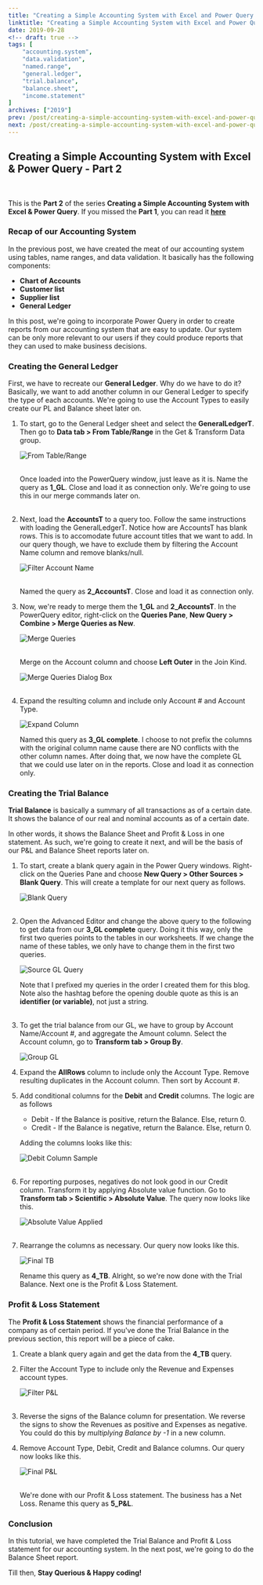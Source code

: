 ```yaml
---
title: "Creating a Simple Accounting System with Excel and Power Query - Part 2"
linktitle: "Creating a Simple Accounting System with Excel and Power Query - Part 2"
date: 2019-09-28
<!-- draft: true -->
tags: [
    "accounting.system",
    "data.validation",
    "named.range",
    "general.ledger",
    "trial.balance",
    "balance.sheet",
    "income.statement"
]
archives: ["2019"]
prev: /post/creating-a-simple-accounting-system-with-excel-and-power-query-p1/
next: /post/creating-a-simple-accounting-system-with-excel-and-power-query-p3/
---
```


## Creating a Simple Accounting System with Excel & Power Query - Part 2
<br>

This is the **Part 2** of the series **Creating a Simple Accounting System with Excel & Power Query**.
If you missed the **Part 1**, you can read it **[here](../creating-a-simple-accounting-system-with-excel-and-power-query-p1/)**


### Recap of our Accounting System
In the previous post, we have created the meat of our accounting system using tables, name ranges, and data validation. It basically has the following components:

* **Chart of Accounts**
* **Customer list**
* **Supplier list**
* **General Ledger**

In this post, we're going to incorporate Power Query in order to create reports from our accounting system that are easy to update. Our system can be only more relevant to our users if they could produce reports that they can used to make business decisions. 

### Creating the General Ledger
First, we have to recreate our **General Ledger**. Why do we have to do it? Basically, we want to add another column in our General Ledger to specify the type of each accounts. We're going to use the Account Types to easily create our PL and Balance sheet later on.

1. To start, go to the General Ledger sheet and select the **GeneralLedgerT**. Then go to **Data tab > From Table/Range** in the Get & Transform Data group.

    ![From Table/Range](/img/creating-a-simple-accounting-system-with-excel-and-power-query/from_table_range.png)
    <br>
    <br>

    Once loaded into the PowerQuery window, just leave as it is. Name the query as **1_GL**. Close and load it as connection only. We're going to use this in our merge commands later on. 
    <br>
    <br>

2. Next, load the **AccountsT** to a query too. Follow the same instructions with loading the GeneralLedgerT. Notice how are AccountsT has blank rows. This is to accomodate future account titles that we want to add. In our query though, we have to exclude them by filtering the Account Name column and remove blanks/null.

    ![Filter Account Name](/img/creating-a-simple-accounting-system-with-excel-and-power-query/filter_account_name.png)
    <br>
    <br>

    Named the query as **2_AccountsT**. Close and load it as connection only.

3. Now, we're ready to merge them the **1_GL** and **2_AccountsT**. In the PowerQuery editor, right-click on the **Queries Pane**,  **New Query > Combine > Merge Queries as New**.

    ![Merge Queries](/img/creating-a-simple-accounting-system-with-excel-and-power-query/merge_queries.png)
    <br>
    <br>

    Merge on the Account column and choose **Left Outer** in the Join Kind.

    ![Merge Queries Dialog Box](/img/creating-a-simple-accounting-system-with-excel-and-power-query/merge_queries_dialog.png)
    <br>
    <br>

4. Expand the resulting column and include only Account # and Account Type.

    ![Expand Column](/img/creating-a-simple-accounting-system-with-excel-and-power-query/expand_col.png)

    Named this query as **3_GL complete**. I choose to not prefix the columns with the original column name cause there are NO conflicts with the other column names. After doing that, we now have the complete GL that we could use later on in the reports. Close and load it as connection only.

### Creating the Trial Balance

**Trial Balance** is basically a summary of all transactions as of a certain date. It shows the balance of our real and nominal accounts as of a certain date.

In other words, it shows the Balance Sheet and Profit & Loss in one statement. As such, we're going to create it next, and will be the basis of our P&L and Balance Sheet reports later on.

1. To start, create a blank query again in the Power Query windows. Right-click on the Queries Pane and choose **New Query > Other Sources > Blank Query**. This will create a template for our next query as follows.

    ![Blank Query](/img/creating-a-simple-accounting-system-with-excel-and-power-query/blank_query.png)
    <br>
    <br>

2. Open the Advanced Editor and change the above query to the following to get data from our **3_GL complete** query. Doing it this way, only the first two queries points to the tables in our worksheets. If we change the name of these tables, we only have to change them in the first two queries. 

    ![Source GL Query](/img/creating-a-simple-accounting-system-with-excel-and-power-query/source_gl_query.png)

    Note that I prefixed my queries in the order I created them for this blog. Note also the hashtag before the opening double quote as this is an **identifier (or variable)**, not just a string.
    <br>
    <br>

3. To get the trial balance from our GL, we have to group by Account Name/Account #, and aggregate the Amount column. Select the Account column, go to **Transform tab > Group By**. 

    ![Group GL](/img/creating-a-simple-accounting-system-with-excel-and-power-query/group_gl.png)

4. Expand the **AllRows** column to include only the Account Type. Remove resulting duplicates in the Account column. Then sort by Account #.

5. Add conditional columns for the **Debit** and **Credit** columns. The logic are as follows

	* Debit - If the Balance is positive, return the Balance. Else, return 0.
	* Credit - If the Balance is negative, return the Balance. Else, return 0.

    Adding the columns looks like this:

	![Debit Column Sample](/img/creating-a-simple-accounting-system-with-excel-and-power-query/debit_col.png)
    <br>
    <br>

6. For reporting purposes, negatives do not look good in our Credit column. Transform it by applying Absolute value function. Go to **Transform tab > Scientific > Absolute Value**. The query now looks like this.

	![Absolute Value Applied](/img/creating-a-simple-accounting-system-with-excel-and-power-query/absolute_val_applied.png)
    <br>
    <br>

7. Rearrange the columns as necessary. Our query now looks like this.
	
	![Final TB](/img/creating-a-simple-accounting-system-with-excel-and-power-query/final_tb.png)
    <br>

    Rename this query as **4_TB**. Alright, so we're now done with the Trial Balance. Next one is the Profit & Loss Statement.

### Profit & Loss Statement
The **Profit & Loss Statement** shows the financial performance of a company as of certain period. If you've done the Trial Balance in the previous section, this report will be a piece of cake.

1. Create a blank query again and get the data from the **4_TB** query. 
2. Filter the Account Type to include only the Revenue and Expenses account types.
	
	![Filter P&L](/img/creating-a-simple-accounting-system-with-excel-and-power-query/filter_pl.png)
    <br>
    <br>

3. Reverse the signs of the Balance column for presentation. We reverse the signs to show the Revenues as positive and Expenses as negative. You could do this by *multiplying Balance by -1* in a new column.
    <br>

4. Remove Account Type, Debit, Credit and Balance columns. Our query now looks like this.

	![Final P&L](/img/creating-a-simple-accounting-system-with-excel-and-power-query/final_pl.png)
    <br>
    <br>

    We're done with our Profit & Loss statement. The business has a Net Loss. Rename this query as **5_P&L**.

### Conclusion
In this tutorial, we have completed the Trial Balance and Profit & Loss statement for our accounting system. In the next post, we're going to do the Balance Sheet report.

Till then, **Stay Querious & Happy coding!**


